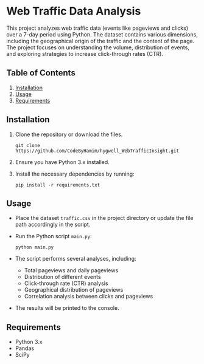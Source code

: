 # Web Traffic Data Analysis

This project analyzes web traffic data (events like pageviews and clicks) over a 7-day period using Python. The dataset contains various dimensions, including the geographical origin of the traffic and the content of the page. The project focuses on understanding the volume, distribution of events, and exploring strategies to increase click-through rates (CTR).

## Table of Contents

1. [Installation](#installation)
2. [Usage](#usage)
3. [Requirements](#requirements)

## Installation

1. Clone the repository or download the files.

   ```
   git clone https://github.com/CodeByHamim/hygwell_WebTrafficInsight.git
   ```
2. Ensure you have Python 3.x installed.
3. Install the necessary dependencies by running:

   ```
   pip install -r requirements.txt
   ```

## Usage

* Place the dataset `traffic.csv` in the project directory or update the file path accordingly in the script.
* Run the Python script `main.py`:

  ```
  python main.py
  ```
* The script performs several analyses, including:

  * Total pageviews and daily pageviews
  * Distribution of different events
  * Click-through rate (CTR) analysis
  * Geographical distribution of pageviews
  * Correlation analysis between clicks and pageviews
* The results will be printed to the console.

## Requirements

* Python 3.x
* Pandas
* SciPy
